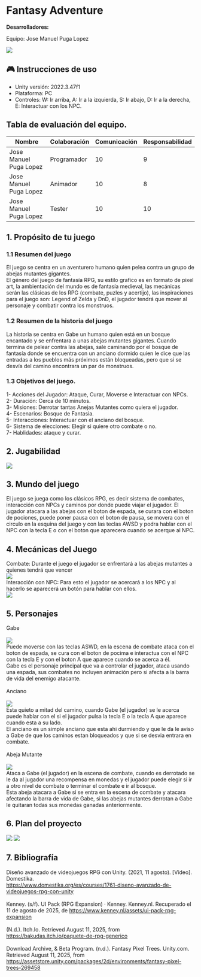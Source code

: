 # Fantasy Adventure

**Desarrolladores:**

Equipo: Jose Manuel Puga Lopez 


[Añade una imagen de tu juego.]: #
![](JuegoCaptura.png)

## 🎮 Instrucciones de uso
- Unity versión: 2022.3.47f1
- Plataforma: PC
- Controles: W: Ir arriba, A: Ir a la izquierda, S: Ir abajo, D: Ir a la derecha, E: Interactuar con los NPC.


## Tabla de evaluación del equipo.

| Nombre | Colaboración | Comunicación | Responsabilidad
| ----------- | ----------- | ----------- | ----------- |
| Jose Manuel Puga Lopez | Programador | 10 | 9 |
| Jose Manuel Puga Lopez | Animador |  10 | 8 |
| Jose Manuel Puga Lopez | Tester |  10 | 10 |

## 1. Propósito de tu juego

### 1.1 Resumen del juego

El juego se centra en un aventurero humano quien pelea contra un grupo de abejas mutantes gigantes.<br>
El género del juego de fantasía RPG, su estilo grafico es en formato de pixel art, la ambientación del mundo es de fantasía medieval, las mecánicas serán las clásicas de los RPG (combate, puzles y acertijo), las inspiraciones para el juego son: Legend of Zelda y DnD, el jugador tendrá que mover al personaje y combatir contra los monstruos.

### 1.2 Resumen de la historia del juego

[Entre 80 y 100 palabras, manteniendo un enfoque claro en los puntos mencionados.]: # 
La historia se centra en Gabe un humano quien está en un bosque encantado y se enfrentara a unas abejas mutantes gigantes. Cuando termina de pelear contra las abejas, sale caminando por el bosque de fantasía donde se encuentra con un anciano dormido quien le dice que las entradas a los pueblos más próximos están bloqueadas, pero que si se desvía del camino encontrara un par de monstruos.

### 1.3 Objetivos del juego.
1- Acciones del Jugador: Ataque, Curar, Moverse e Interactuar con NPCs. <br>
2- Duración: Cerca de 10 minutos. <br>
3- Misiones: Derrotar tantas Anejas Mutantes como quiera el jugador. <br>
4- Escenarios: Bosque de Fantasia. <br>
5- Interacciones: Interactuar con el anciano del bosque. <br>
6- Sistema de elecciones: Elegir si quiere otro combate o no. <br>
7- Hablidades: ataque y curar. <br>

[Incluyan entre 6 y 10 puntos en la lista.]: # 

## 2. Jugabilidad

[Escribe un resumen de mínimo 150 palabras. Incluye al menos una imagen para ilustrar los controles.]: # 
![](teclado.jpg)

## 3. Mundo del juego

[Es importante que su proyecto abarque al menos 4 hojas.]: # 
El juego se juega como los clásicos RPG, es decir sistema de combates, interacción con NPCs y caminos por donde puede viajar el jugador. El jugador atacara a las abejas con el boton de espada, se curara con el boton de pociones, puede poner pausa con el boton de pausa, se movera con el circulo en la esquina del juego y con las teclas AWSD y podra hablar con el NPC con la tecla E o con el boton que aparecera cuando se acerque al NPC.

## 4. Mecánicas del Juego

[Incluye ejemplos claros o diagramas.]: # 
Combate: Durante el juego el jugador se enfrentará a las abejas mutantes a quienes tendrá que vencer <br>
![](JuegoMecanicas1.png)
<br>
Interacción con NPC:  Para esto el jugador se acercará a los NPC y al hacerlo se aparecerá un botón para hablar con ellos. <br>
![](JuegoMecanicas2.png)

## 5. Personajes

[Es importante que incluyan al menos dos personajes principales completamente diseñados.]: # 
Gabe <br>
<br>
![](Gabe.png)
<br>
Puede moverse con las teclas ASWD, en la escena de combate ataca con el boton de espada, se cura con el boton de pocima e interactua con el NPC con la tecla E y con el boton A que aparece cuando se acerca a él.<br>
Gabe es el personaje principal que va a controlar el jugador, ataca usando una espada, sus combates no incluyen animación pero si afecta a la barra de vida del enemigo atacante.
<br>
<br>
Anciano<br>
<br>
![](Anciano.png)
<br>
Esta quieto a mitad del camino, cuando Gabe (el jugador) se le acerca puede hablar con el si el jugador pulsa la tecla E o la tecla A que aparece cuando esta a su lado.<br>
El anciano es un simple anciano que esta ahi durmiendo y que le da le aviso a Gabe de que los caminos estan bloqueados y que si se desvia entrara en combate.
<br>
<br>
Abeja Mutante<br>
<br>
![](Abeja.png)
<br>
Ataca a Gabe (el jugador) en la escena de combate, cuando es derrotado se le da al jugador una recompensa en monedas y el jugador puede elegir si ir a otro nivel de combate o terminar el combate e ir al bosque.<br>
Esta abeja atacara a Gabe si se entra en la escena de combate y atacara afectando la barra de vida de Gabe, si las abejas mutantes derrotan a Gabe le quitaran todas sus monedas ganadas anteriormente.

## 6. Plan del proyecto

[El plan debe incluir un diagrama de Gantt con el cronograma de desarrollo, ten en cuenta las fechas.]: # 
![](Diagrama_Proyecto2.png)
![](Diagrama_Proyecto1.png)

## 7. Bibliografía

[Cada fuente debe ser citada de manera correcta, siguiendo el formato APA.]: # 
Diseño avanzado de videojuegos RPG con Unity. (2021, 11 agosto). [Vídeo]. Domestika. <br>
https://www.domestika.org/es/courses/1761-diseno-avanzado-de-videojuegos-rpg-con-unity
<br> <br>
Kenney. (s/f). UI Pack (RPG Expansion) · Kenney. Kenney.nl. Recuperado el 11 de agosto de 2025, de https://www.kenney.nl/assets/ui-pack-rpg-expansion
<br><br>
(N.d.). Itch.Io. Retrieved August 11, 2025, from https://bakudas.itch.io/paquete-de-rpg-generico
<br><br>
Download Archive, & Beta Program. (n.d.). Fantasy Pixel Trees. Unity.com. Retrieved August 11, 2025, from https://assetstore.unity.com/packages/2d/environments/fantasy-pixel-trees-269458
